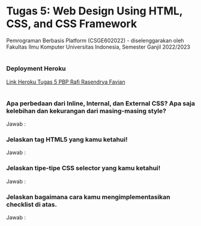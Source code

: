 # Tugas 5: Web Design Using HTML, CSS, and CSS Framework

Pemrograman Berbasis Platform (CSGE602022) - diselenggarakan oleh Fakultas Ilmu Komputer Universitas Indonesia, Semester Ganjil 2022/2023 

#

### Deployment Heroku
[Link Heroku Tugas 5 PBP Rafi Rasendrya Favian](https://pbp-tugas2-papian.herokuapp.com/todolist/)

#

### Apa perbedaan dari Inline, Internal, dan External CSS? Apa saja kelebihan dan kekurangan dari masing-masing style?
Jawab :


### Jelaskan tag HTML5 yang kamu ketahui!
Jawab :


### Jelaskan tipe-tipe CSS selector yang kamu ketahui!
Jawab :



### Jelaskan bagaimana cara kamu mengimplementasikan checklist di atas.
Jawab :

